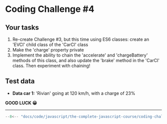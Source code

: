 # Coding Challenge #4

## Your tasks

1. Re-create Challenge #3, but this time using ES6 classes: create an 'EVCl' child class of the 'CarCl' class
2. Make the 'charge' property private
3. Implement the ability to chain the 'accelerate' and 'chargeBattery' methods of this class, and also update the 'brake' method in the 'CarCl' class. Then experiment with chaining!

## Test data

* **Data car 1:** 'Rivian' going at 120 km/h, with a charge of 23%

**GOOD LUCK 😀**

---

```javascript
--8<-- "docs/code/javascript/the-complete-javascript-course/coding-challenges/object-oriented-programming-oop/challenge-4.js"
```
